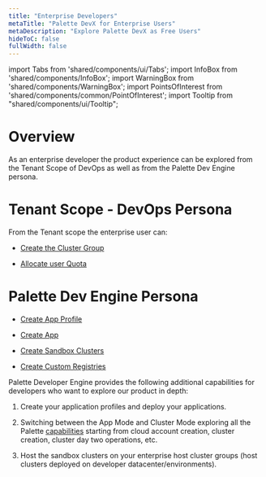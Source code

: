 ```yaml
---
title: "Enterprise Developers"
metaTitle: "Palette DevX for Enterprise Users"
metaDescription: "Explore Palette DevX as Free Users"
hideToC: false
fullWidth: false
---
```


import Tabs from 'shared/components/ui/Tabs';
import InfoBox from 'shared/components/InfoBox';
import WarningBox from 'shared/components/WarningBox';
import PointsOfInterest from 'shared/components/common/PointOfInterest';
import Tooltip from "shared/components/ui/Tooltip";



# Overview

As an enterprise developer the product experience can be explored from the Tenant Scope of DevOps as well as from the Palette Dev Engine persona. 

# Tenant Scope - DevOps Persona

From the Tenant scope the enterprise user can:

* [Create the Cluster Group](/devx/cluster-groups)


* [Allocate user Quota](/devx/resource-quota)


# Palette Dev Engine Persona

 * [Create App Profile](/devx/app-profile)

 * [Create App](/devx/apps)

 * [Create Sandbox Clusters](/devx/nested-clusters)

 * [Create Custom Registries](/devx/registries)


<InfoBox>

Palette Developer Engine provides the following additional capabilities for developers who want to explore our product in depth:

1. Create your application profiles and deploy your applications.


2. Switching between the App Mode and Cluster Mode exploring all the Palette [capabilities](/getting-started) starting from cloud account creation, cluster creation, cluster day two operations, etc.


3. Host the sandbox clusters on your enterprise host cluster groups (host clusters deployed on developer datacenter/environments).

</InfoBox>


